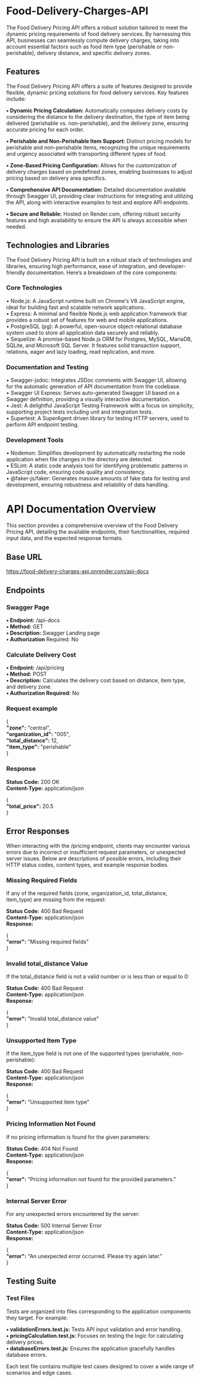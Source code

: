 # Food-Delivery-Charges-API
The Food Delivery Pricing API offers a robust solution tailored to meet the dynamic pricing requirements of food delivery services. By harnessing this API, businesses can seamlessly compute delivery charges, taking into account essential factors such as food item type (perishable or non-perishable), delivery distance, and specific delivery zones.


## Features
The Food Delivery Pricing API offers a suite of features designed to provide flexible, dynamic pricing solutions for food delivery services. Key features include:

**• Dynamic Pricing Calculation:**  Automatically computes delivery costs by considering the distance to the delivery destination, the type of item being delivered (perishable vs. non-perishable), and the delivery zone, ensuring accurate pricing for each order.

**• Perishable and Non-Perishable Item Support:** Distinct pricing models for perishable and non-perishable items, recognizing the unique requirements and urgency associated with transporting different types of food.

**• Zone-Based Pricing Configuration:** Allows for the customization of delivery charges based on predefined zones, enabling businesses to adjust pricing based on delivery area specifics.

**• Comprehensive API Documentation:** Detailed documentation available through Swagger UI, providing clear instructions for integrating and utilizing the API, along with interactive examples to test and explore API endpoints.

**• Secure and Reliable:** Hosted on Render.com, offering robust security features and high availability to ensure the API is always accessible when needed.

## Technologies and Libraries
The Food Delivery Pricing API is built on a robust stack of technologies and libraries, ensuring high performance, ease of integration, and developer-friendly documentation. Here’s a breakdown of the core components:

### Core Technologies
• Node.js: A JavaScript runtime built on Chrome's V8 JavaScript engine, ideal for building fast and scalable network applications.<br />
• Express: A minimal and flexible Node.js web application framework that provides a robust set of features for web and mobile applications.<br />
• PostgreSQL (pg): A powerful, open-source object-relational database system used to store all application data securely and reliably.<br />
• Sequelize: A promise-based Node.js ORM for Postgres, MySQL, MariaDB, SQLite, and Microsoft SQL Server. It features solid transaction support, relations, eager and lazy loading, read replication, and more.

### Documentation and Testing
• Swagger-jsdoc: Integrates JSDoc comments with Swagger UI, allowing for the automatic generation of API documentation from the codebase.<br />
• Swagger UI Express: Serves auto-generated Swagger UI based on a Swagger definition, providing a visually interactive documentation.<br />
• Jest: A delightful JavaScript Testing Framework with a focus on simplicity, supporting project tests including unit and integration tests.<br />
• Supertest: A SuperAgent driven library for testing HTTP servers, used to perform API endpoint testing.

### Development Tools
• Nodemon: Simplifies development by automatically restarting the node application when file changes in the directory are detected.<br />
• ESLint: A static code analysis tool for identifying problematic patterns in JavaScript code, ensuring code quality and consistency.<br />
• @faker-js/faker: Generates massive amounts of fake data for testing and development, ensuring robustness and reliability of data handling.

# API Documentation Overview
This section provides a comprehensive overview of the Food Delivery Pricing API, detailing the available endpoints, their functionalities, required input data, and the expected response formats.

## Base URL
https://food-delivery-charges-api.onrender.com/api-docs
## Endpoints

### Swagger Page
**• Endpoint:** /api-docs<br />
**• Method:** GET<br />
**• Description:** Swagger Landing page<br />
**• Authorization** Required: No
### Calculate Delivery Cost
**• Endpoint:** /api/pricing<br />
**• Method:** POST<br />
**• Description:** Calculates the delivery cost based on distance, item type, and delivery zone.<br />
**• Authorization Required:**  No

### Request example 

{ <br />
  **"zone":** "central", <br />
  **"organization_id":** "005",<br />
  **"total_distance":** 12,<br />
  **"item_type":** "perishable"<br />
}

### Response
**Status Code:** 200 OK<br />
**Content-Type:** application/json

{<br />
  **"total_price":** 20.5  <br />
}

## Error Responses
When interacting with the /pricing endpoint, clients may encounter various errors due to incorrect or insufficient request parameters, or unexpected server issues. Below are descriptions of possible errors, including their HTTP status codes, content types, and example response bodies.

### Missing Required Fields

If any of the required fields (zone, organization_id, total_distance, item_type) are missing from the request:

**Status Code:** 400 Bad Request<br />
**Content-Type:** application/json<br />
**Response:** <br />

{<br />
  **"error":** "Missing required fields" <br />
}
### Invalid total_distance Value

If the total_distance field is not a valid number or is less than or equal to 0:

**Status Code:** 400 Bad Request<br />
**Content-Type:** application/json<br />
**Response:** <br />

{<br />
  **"error":** "Invalid total_distance value"  <br />
}
### Unsupported Item Type

If the item_type field is not one of the supported types (perishable, non-perishable):

**Status Code:** 400 Bad Request<br />
**Content-Type:** application/json<br />
**Response:** <br />

{ <br />
  **"error":** "Unsupported item type"  <br />
}

### Pricing Information Not Found

If no pricing information is found for the given parameters:

**Status Code:** 404 Not Found<br />
**Content-Type:** application/json<br />
**Response:** <br />

{<br />
  **"error":** "Pricing information not found for the provided parameters."  <br />
}

### Internal Server Error

For any unexpected errors encountered by the server:

**Status Code:** 500 Internal Server Error<br />
**Content-Type:** application/json<br />
**Response:**

{<br />
  **"error":** "An unexpected error occurred. Please try again later." <br />
}

## Testing Suite
### Test Files

Tests are organized into files corresponding to the application components they target. For example:

**• validationErrors.test.js:** Tests API input validation and error handling.<br />
**• pricingCalculation.test.js:** Focuses on testing the logic for calculating delivery prices.<br />
**• databaseErrors.test.js:** Ensures the application gracefully handles database errors.<br />

 Each test file contains multiple test cases designed to cover a wide range of scenarios and edge cases.






